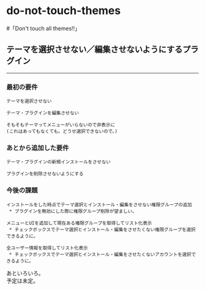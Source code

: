 do-not-touch-themes
===================

#「Don't touch all themes!!」

## テーマを選択させない／編集させないようにするプラグイン

---------------------------------------

### 最初の要件 ###
	テーマを選択させない

	テーマ・プラグインを編集させない

	そもそもテーマってメニューがいらないので非表示に  
	(これはあってもなくても。どうせ選択できないので。)

### あとから追加した要件 ###
	テーマ・プラグインの新規インストールをさせない

	プラグインを削除させないようにする

### 今後の課題 ###
	インストールをした時点でテーマ選択とインストール・編集をさせない権限グループの追加  
	 * プラグインを無効にした際に権限グループ削除が望ましい。

	メニューとUIを追加して現在ある権限グループを取得してリスト化表示  
	 * チェックボックスでテーマ選択とインストール・編集をさせたくない権限グループを選択できるように。

	全ユーザー情報を取得してリスト化表示  
	 * チェックボックスでテーマ選択とインストール・編集をさせたくないアカウントを選択できるように。

あといろいろ。  
予定は未定。